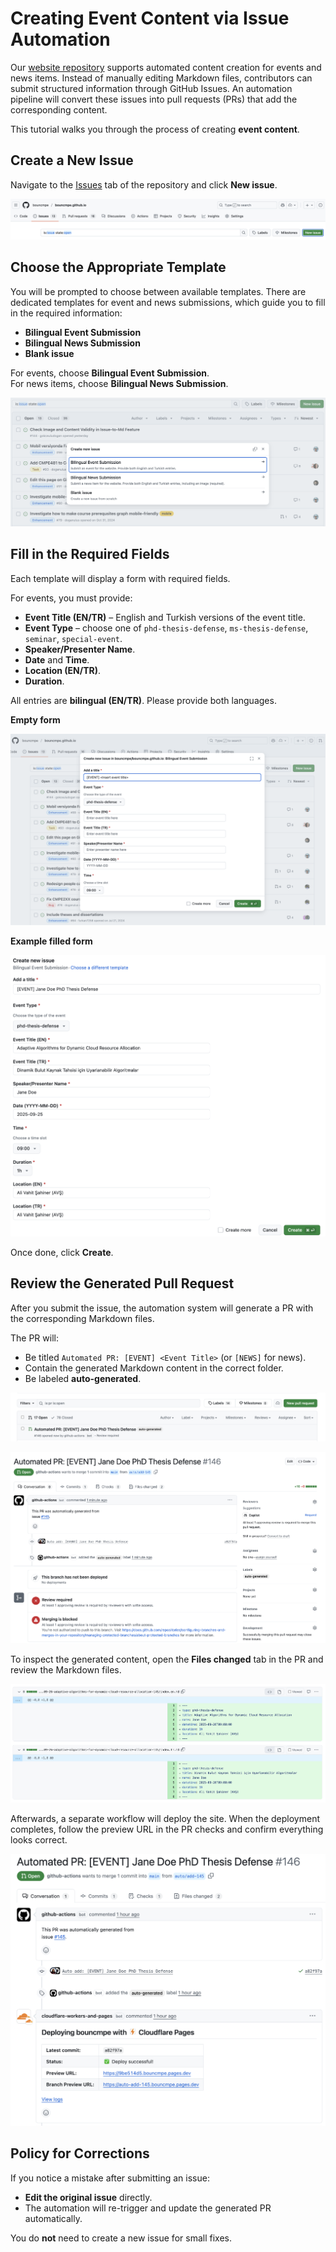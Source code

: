 # Creating Event Content via Issue Automation

Our [website repository](https://github.com/bouncmpe/bouncmpe.github.io/) supports automated content creation for events and news items. Instead of manually editing Markdown files, contributors can submit structured information through GitHub Issues.
An automation pipeline will convert these issues into pull requests (PRs) that add the corresponding content.

This tutorial walks you through the process of creating **event content**.

## Create a New Issue


Navigate to the [Issues](https://github.com/bouncmpe/bouncmpe.github.io/issues) tab of the repository and click **New issue**.

![Creating a new issue](../_static/tutorials/issue-automation/new_issue.png)

## Choose the Appropriate Template

You will be prompted to choose between available templates.
There are dedicated templates for event and news submissions, which guide you to fill in the required information:

- **Bilingual Event Submission**
- **Bilingual News Submission**
- **Blank issue**

For events, choose **Bilingual Event Submission**.  
For news items, choose **Bilingual News Submission**.

![Choosing issue template](../_static/tutorials/issue-automation/event.png)

## Fill in the Required Fields

Each template will display a form with required fields.

For events, you must provide:

- **Event Title (EN/TR)** – English and Turkish versions of the event title.
- **Event Type** – choose one of `phd-thesis-defense`, `ms-thesis-defense`, `seminar`, `special-event`.
- **Speaker/Presenter Name**.
- **Date** and **Time**.
- **Location (EN/TR)**.
- **Duration**.

All entries are **bilingual (EN/TR)**. Please provide both languages.

**Empty form**

![Empty event submission form](../_static/tutorials/issue-automation/event_form.png)

**Example filled form**

![Example of a filled-out event form](../_static/tutorials/issue-automation/event_form_filled_out.png)

Once done, click **Create**.

## Review the Generated Pull Request

After you submit the issue, the automation system will generate a PR with the corresponding Markdown files.

The PR will:

- Be titled `Automated PR: [EVENT] <Event Title>` (or `[NEWS]` for news).
- Contain the generated Markdown content in the correct folder.
- Be labeled **auto-generated**.


![List of open automated PRs](../_static/tutorials/issue-automation/new_automated_pr.png)

![Example of an automated PR details page](../_static/tutorials/issue-automation/automated_pr_details.png)

To inspect the generated content, open the **Files changed** tab in the PR and review the Markdown files.

![Diff view showing generated Markdown](../_static/tutorials/issue-automation/generated_md.png)

Afterwards, a separate workflow will deploy the site. When the deployment completes, follow the preview URL in the PR checks and confirm everything looks correct.

![Deployment success status with preview link](../_static/tutorials/issue-automation/deploy_success.png)

<!--insert website screnshot -->

## Policy for Corrections

If you notice a mistake after submitting an issue:

- **Edit the original issue** directly.
- The automation will re-trigger and update the generated PR automatically.

You do **not** need to create a new issue for small fixes.
